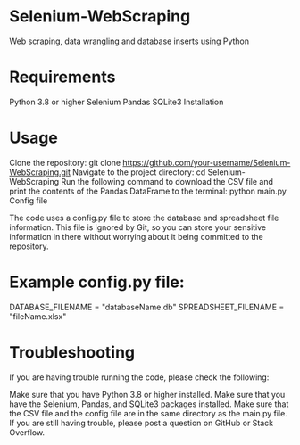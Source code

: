 # Selenium-WebScraping
  Web scraping, data wrangling and database inserts using Python

<h1>Requirements</h1>

Python 3.8 or higher
Selenium
Pandas
SQLite3
Installation

<h1>Usage</h1>

Clone the repository:
git clone https://github.com/your-username/Selenium-WebScraping.git
Navigate to the project directory:
cd Selenium-WebScraping
Run the following command to download the CSV file and print the contents of the Pandas DataFrame to the terminal:
python main.py
Config file

The code uses a config.py file to store the database and spreadsheet file information. This file is ignored by Git, so you can store your sensitive information in there without worrying about it being committed to the repository.

<h1>Example config.py file:</h1>

DATABASE_FILENAME = "databaseName.db"
SPREADSHEET_FILENAME = "fileName.xlsx"

<h1>Troubleshooting</h1>

If you are having trouble running the code, please check the following:

Make sure that you have Python 3.8 or higher installed.
Make sure that you have the Selenium, Pandas, and SQLite3 packages installed.
Make sure that the CSV file and the config file are in the same directory as the main.py file.
If you are still having trouble, please post a question on GitHub or Stack Overflow.

